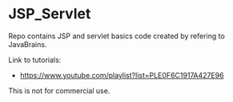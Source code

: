 # JSP_Servlet
Repo contains JSP and servlet basics code created by refering to JavaBrains. <br/>

Link to tutorials: <br/>
  * https://www.youtube.com/playlist?list=PLE0F6C1917A427E96  <br/>

This is not for commercial use. 
